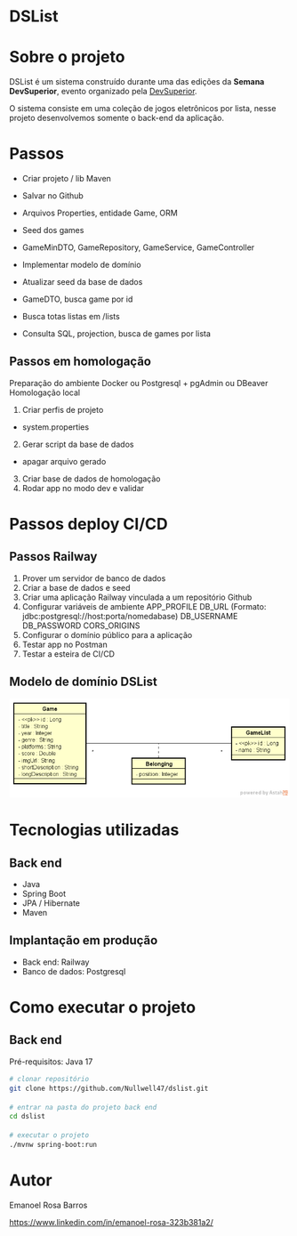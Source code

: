 # DSList

# Sobre o projeto

DSList é um sistema construído durante uma das edições da **Semana DevSuperior**, evento organizado pela [DevSuperior](https://devsuperior.com.br "Site da DevSuperior").

O sistema consiste em uma coleção de jogos eletrônicos por lista, nesse projeto desenvolvemos somente o back-end da aplicação.

# Passos

- Criar projeto / lib Maven
- Salvar no Github
- Arquivos Properties, entidade Game, ORM
- Seed dos games
- GameMinDTO, GameRepository, 
GameService, GameController

- Implementar modelo de domínio
- Atualizar seed da base de dados
- GameDTO, busca game por id
- Busca totas listas em /lists
- Consulta SQL, projection, busca de games 
por lista

## Passos em homologação

Preparação do ambiente
Docker
ou
Postgresql + pgAdmin ou DBeaver
Homologação local
1. Criar perfis de projeto
* system.properties
2. Gerar script da base de dados
* apagar arquivo gerado
3. Criar base de dados de homologação
4. Rodar app no modo dev e validar

# Passos deploy CI/CD

## Passos Railway
1. Prover um servidor de banco de dados 
2. Criar a base de dados e seed
3. Criar uma aplicação Railway vinculada a um 
repositório Github
4. Configurar variáveis de ambiente
 APP_PROFILE
DB_URL (Formato: 
jdbc:postgresql://host:porta/nomedabase)
DB_USERNAME
DB_PASSWORD
CORS_ORIGINS
 5. Configurar o domínio público para a aplicação
6. Testar app no Postman
7. Testar a esteira de CI/CD

## Modelo de domínio DSList
![Modelo de domínio DSList](https://raw.githubusercontent.com/devsuperior/java-spring-dslist/main/resources/dslist-model.png)

# Tecnologias utilizadas
## Back end
- Java
- Spring Boot
- JPA / Hibernate
- Maven

## Implantação em produção
- Back end: Railway
- Banco de dados: Postgresql

# Como executar o projeto

## Back end
Pré-requisitos: Java 17

```bash
# clonar repositório
git clone https://github.com/Nullwell47/dslist.git

# entrar na pasta do projeto back end
cd dslist

# executar o projeto
./mvnw spring-boot:run
```

# Autor

Emanoel Rosa Barros

https://www.linkedin.com/in/emanoel-rosa-323b381a2/

